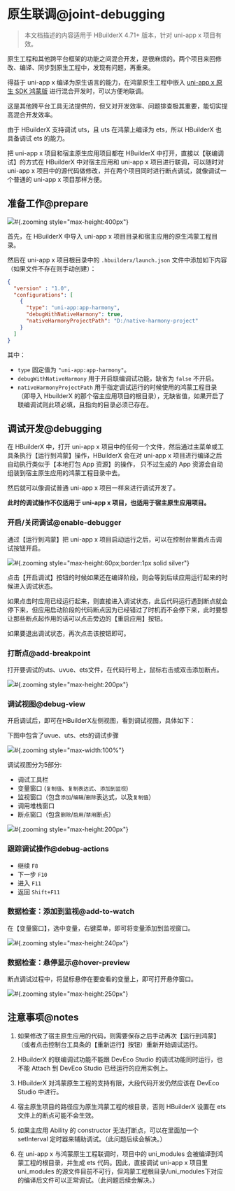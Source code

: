 # 原生联调@joint-debugging

> 本文档描述的内容适用于 HBuilderX 4.71+ 版本，针对 uni-app x 项目有效。

原生工程和其他跨平台框架的功能之间混合开发，是很麻烦的。两个项目来回修改、编译、同步到原生工程中，发现有问题，再重来。

得益于 uni-app x 编译为原生语言的能力，在鸿蒙原生工程中嵌入 [uni-app x 原生 SDK 鸿蒙版](https://doc.dcloud.net.cn/uni-app-x/native/use/harmony.html) 进行混合开发时，可以方便地联调。

这是其他跨平台工具无法提供的，但又对开发效率、问题排查极其重要，能切实提高混合开发效率。

由于 HBuilderX 支持调试 uts，且 uts 在鸿蒙上编译为 ets，所以 HBuilderX 也具备调试 ets 的能力。

把 uni-app x 项目和宿主原生应用项目都在 HBuilderX 中打开，直接以【联编调试】的方式在 HBuilderX 中对宿主应用和 uni-app x 项目进行联调，可以随时对 uni-app x 项目中的源代码做修改，并在两个项目同时进行断点调试，就像调试一个普通的 uni-app x 项目那样方便。


## 准备工作@prepare

![](https://web-ext-storage.dcloud.net.cn/hx/debug/harmony-native-debug-prepare.png)#{.zooming style="max-height:400px"}

首先，在 HBuilderX 中导入 uni-app x 项目目录和宿主应用的原生鸿蒙工程目录。

然后在 uni-app x 项目根目录中的 `.hbuilderx/launch.json` 文件中添加如下内容（如果文件不存在则手动创建）：

```json
{
  "version" : "1.0",
  "configurations": [
    {
      "type": "uni-app:app-harmony",
      "debugWithNativeHarmony": true,
      "nativeHarmonyProjectPath": "D:/native-harmony-project"
    }
  ]
}
```
其中：
- `type` 固定值为 `"uni-app:app-harmony"`。
- `debugWithNativeHarmony` 用于开启联编调试功能，缺省为 `false` 不开启。
- `nativeHarmonyProjectPath` 用于指定调试运行的时候使用的鸿蒙工程目录（即导入 HbuilderX 的那个宿主应用项目的根目录），无缺省值，如果开启了联编调试则此项必填，且指向的目录必须已存在。


## 调试开发@debugging

在 HBuilderX 中，打开 uni-app x 项目中的任何一个文件，然后通过主菜单或工具条执行【运行到鸿蒙】操作，HBuilderX 会在对 uni-app x 项目进行编译之后自动执行类似于【本地打包 App 资源】的操作，
只不过生成的 App 资源会自动组装到宿主原生应用的鸿蒙工程目录中去。

然后就可以像调试普通 uni-app x 项目一样来进行调试开发了。

**此时的调试操作不仅适用于 uni-app x 项目，也适用于宿主原生应用项目。**

### 开启/关闭调试@enable-debugger

通过【运行到鸿蒙】把 uni-app x 项目启动运行之后，可以在控制台里面点击调试按钮开启。

![](https://web-ext-storage.dcloud.net.cn/doc/tutorial/harmony/b7c69c0e-0447-41f1-b974-35eb8d076cc8.png)#{.zooming style="max-height:60px;border:1px solid silver"}

点击【开启调试】按钮的时候如果还在编译阶段，则会等到后续应用运行起来的时候进入调试状态。

如果点击时应用已经运行起来，则直接进入调试状态，此后代码运行遇到断点就会停下来，但应用启动阶段的代码断点因为已经错过了时机而不会停下来，此时要想让那些断点起作用的话可以点击旁边的【重启应用】按钮。

如果要退出调试状态，再次点击该按钮即可。

### 打断点@add-breakpoint

打开要调试的uts、uvue、ets文件，在代码行号上，鼠标右击或双击添加断点。

![](https://qiniu-web-assets.dcloud.net.cn/unidoc/zh/uts-add-breakpoint.png)#{.zooming style="max-height:200px"}

### 调试视图@debug-view

开启调试后，即可在HBuilderX左侧视图，看到调试视图，具体如下：

下图中包含了uvue、uts、ets的调试步骤

![](https://web-ext-storage.dcloud.net.cn/hx/debug/harmony-debug.gif)#{.zooming style="max-width:100%"}

调试视图分为5部分:

- 调试工具栏
- 变量窗口 (`复制值`、`复制表达式`、`添加到监视`)
- 监视窗口（包含`添加`/`编辑`/`删除`表达式，以及`复制值`）
- 调用堆栈窗口
- 断点窗口（包含`删除`/`启用`/`禁用`断点）

![](https://qiniu-web-assets.dcloud.net.cn/unidoc/zh/uts-debug-action.jpg)#{.zooming style="max-height:200px"}

### 跟踪调试操作@debug-actions

- 继续 `F8`
- 下一步 `F10`
- 进入 `F11`
- 返回 `Shift+F11`

### 数据检查：添加到监视@add-to-watch

在【变量窗口】，选中变量，右键菜单，即可将变量添加到监视窗口。

![](https://qiniu-web-assets.dcloud.net.cn/unidoc/zh/uts-add_to_monitor.png)#{.zooming style="max-height:240px"}

### 数据检查：悬停显示@hover-preview

断点调试过程中，将鼠标悬停在要查看的变量上，即可打开悬停窗口。

![](https://qiniu-web-assets.dcloud.net.cn/unidoc/zh/uts-hovering_window.jpg)#{.zooming style="max-height:250px"}


## 注意事项@notes

1. 如果修改了宿主原生应用的代码，则需要保存之后手动再次【运行到鸿蒙】（或者点击控制台工具条的【重新运行】按钮）重新开始调试运行。

2. HBuilderX 的联编调试功能不能跟 DevEco Studio 的调试功能同时运行，也不能 Attach 到 DevEco Studio 已经运行的应用实例上。

3. HBuilderX 对鸿蒙原生工程的支持有限，大段代码开发仍然应该在 DevEco Studio 中进行。

4. 宿主原生项目的路径应为原生鸿蒙工程的根目录，否则 HBuilderX 设置在 ets 文件上的断点可能不会生效。

5. 如果主应用 Ability 的 constructor 无法打断点，可以在里面加一个 setInterval 定时器来辅助调试。（此问题后续会解决。）

6. 在 uni-app x 与鸿蒙原生工程联调时，项目中的 uni_modules 会被编译到鸿蒙工程的根目录，并生成 ets 代码。因此，直接调试 uni-app x 项目里 uni_modules 的源文件目前不可行，但鸿蒙工程根目录/uni_modules下对应的编译后文件可以正常调试。（此问题后续会解决。）
